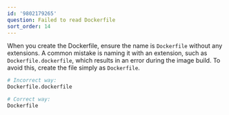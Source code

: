 ```yaml
---
id: '9802179265'
question: Failed to read Dockerfile
sort_order: 14
---
```


When you create the Dockerfile, ensure the name is `Dockerfile` without any extensions. A common mistake is naming it with an extension, such as `Dockerfile.dockerfile`, which results in an error during the image build. To avoid this, create the file simply as `Dockerfile`.

```bash
# Incorrect way:
Dockerfile.dockerfile

# Correct way:
Dockerfile
```